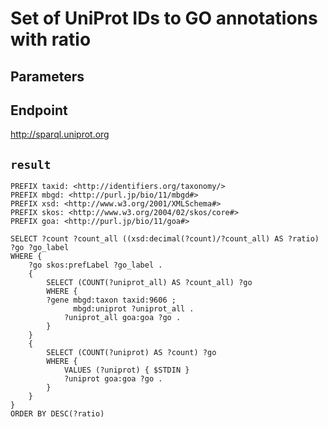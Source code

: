 # Set of UniProt IDs to GO annotations with ratio

## Parameters


## Endpoint
http://sparql.uniprot.org

## `result`

```sparql
PREFIX taxid: <http://identifiers.org/taxonomy/>
PREFIX mbgd: <http://purl.jp/bio/11/mbgd#>
PREFIX xsd: <http://www.w3.org/2001/XMLSchema#>
PREFIX skos: <http://www.w3.org/2004/02/skos/core#>
PREFIX goa: <http://purl.jp/bio/11/goa#>

SELECT ?count ?count_all ((xsd:decimal(?count)/?count_all) AS ?ratio) ?go ?go_label
WHERE {
    ?go skos:prefLabel ?go_label .
    {
        SELECT (COUNT(?uniprot_all) AS ?count_all) ?go
        WHERE {
	    ?gene mbgd:taxon taxid:9606 ;
	          mbgd:uniprot ?uniprot_all .
            ?uniprot_all goa:goa ?go .
        }
    }
    {
        SELECT (COUNT(?uniprot) AS ?count) ?go
        WHERE {
            VALUES (?uniprot) { $STDIN }
            ?uniprot goa:goa ?go .
    	}
    }
}
ORDER BY DESC(?ratio)


```
